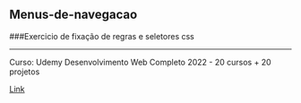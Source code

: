 ## Menus-de-navegacao 
###Exercicio de fixação de regras e seletores css
<hr>
<p>Curso: Udemy Desenvolvimento Web Completo 2022 - 20 cursos + 20 projetos</p>
<a href="https://www.udemy.com/course/web-completo/">Link</a>
